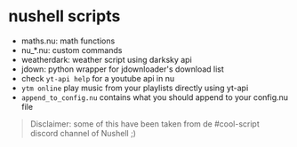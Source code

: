 # nushell scripts
- maths.nu: math functions
- nu_*.nu: custom commands
- weatherdark: weather script using darksky api
- jdown: python wrapper for jdownloader's download list
- check `yt-api help` for a youtube api in nu
- `ytm online` play music from your playlists directly using yt-api
- `append_to_config.nu` contains what you should append to your config.nu file

> Disclaimer: some of this have been taken from de #cool-script discord channel of Nushell ;)
